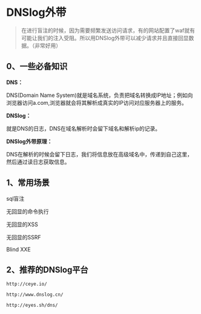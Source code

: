 # DNSlog外带

> 在进行盲注的时候，因为需要频繁发送访问请求，有的网站配置了waf就有可能让我们的注入受阻。所以用DNSlog外带可以减少请求并且直接回显数据。（非常好用）

## 0、一些必备知识

**DNS：**

DNS(Domain Name System)就是域名系统，负责把域名转换成IP地址；例如向浏览器访问a.com,浏览器就会将其解析成真实的IP访问对应服务器上的服务。

**DNSlog：**

就是DNS的日志，DNS在域名解析时会留下域名和解析ip的记录。

**DNSlog外带原理：**

DNS在解析的时候会留下日志，我们将信息放在高级域名中，传递到自己这里，然后通过读日志获取信息。

## 1、常用场景

sql盲注

无回显的命令执行

无回显的XSS

无回显的SSRF

Blind XXE

## 2、推荐的DNSlog平台

`http://ceye.io/` 

`http://www.dnslog.cn/` 

`http://eyes.sh/dns/`

